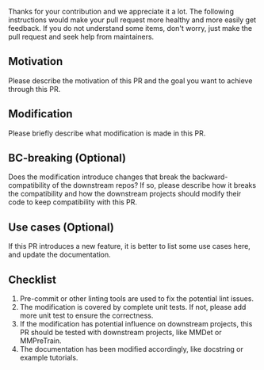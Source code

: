 Thanks for your contribution and we appreciate it a lot. The following instructions would make your pull request more healthy and more easily get feedback. If you do not understand some items, don't worry, just make the pull request and seek help from maintainers.

## Motivation

Please describe the motivation of this PR and the goal you want to achieve through this PR.

## Modification

Please briefly describe what modification is made in this PR.

## BC-breaking (Optional)

Does the modification introduce changes that break the backward-compatibility of the downstream repos?
If so, please describe how it breaks the compatibility and how the downstream projects should modify their code to keep compatibility with this PR.

## Use cases (Optional)

If this PR introduces a new feature, it is better to list some use cases here, and update the documentation.

## Checklist

1. Pre-commit or other linting tools are used to fix the potential lint issues.
2. The modification is covered by complete unit tests. If not, please add more unit test to ensure the correctness.
3. If the modification has potential influence on downstream projects, this PR should be tested with downstream projects, like MMDet or MMPreTrain.
4. The documentation has been modified accordingly, like docstring or example tutorials.
